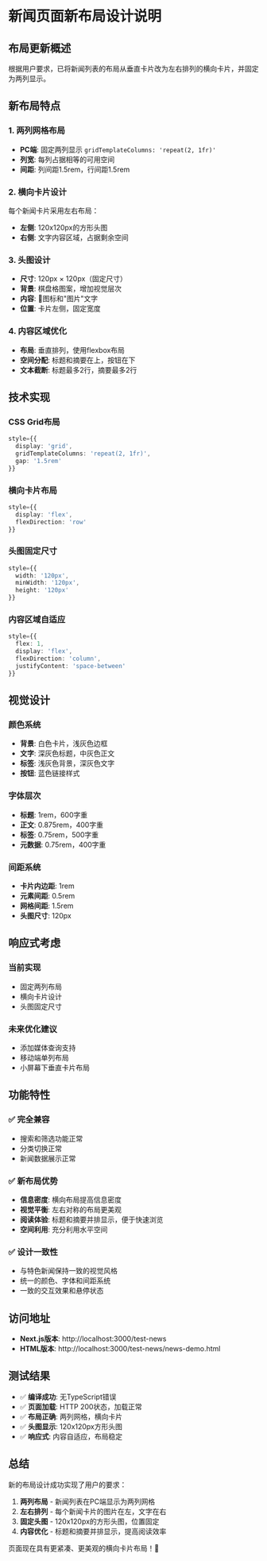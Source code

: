 # 新闻页面新布局设计说明

## 布局更新概述

根据用户要求，已将新闻列表的布局从垂直卡片改为左右排列的横向卡片，并固定为两列显示。

## 新布局特点

### 1. 两列网格布局
- **PC端**: 固定两列显示 `gridTemplateColumns: 'repeat(2, 1fr)'`
- **列宽**: 每列占据相等的可用空间
- **间距**: 列间距1.5rem，行间距1.5rem

### 2. 横向卡片设计
每个新闻卡片采用左右布局：
- **左侧**: 120x120px的方形头图
- **右侧**: 文字内容区域，占据剩余空间

### 3. 头图设计
- **尺寸**: 120px × 120px（固定尺寸）
- **背景**: 棋盘格图案，增加视觉层次
- **内容**: 📰图标和"图片"文字
- **位置**: 卡片左侧，固定宽度

### 4. 内容区域优化
- **布局**: 垂直排列，使用flexbox布局
- **空间分配**: 标题和摘要在上，按钮在下
- **文本截断**: 标题最多2行，摘要最多2行

## 技术实现

### CSS Grid布局
```typescript
style={{
  display: 'grid',
  gridTemplateColumns: 'repeat(2, 1fr)',
  gap: '1.5rem'
}}
```

### 横向卡片布局
```typescript
style={{
  display: 'flex',
  flexDirection: 'row'
}}
```

### 头图固定尺寸
```typescript
style={{
  width: '120px',
  minWidth: '120px',
  height: '120px'
}}
```

### 内容区域自适应
```typescript
style={{
  flex: 1,
  display: 'flex',
  flexDirection: 'column',
  justifyContent: 'space-between'
}}
```

## 视觉设计

### 颜色系统
- **背景**: 白色卡片，浅灰色边框
- **文字**: 深灰色标题，中灰色正文
- **标签**: 浅灰色背景，深灰色文字
- **按钮**: 蓝色链接样式

### 字体层次
- **标题**: 1rem，600字重
- **正文**: 0.875rem，400字重
- **标签**: 0.75rem，500字重
- **元数据**: 0.75rem，400字重

### 间距系统
- **卡片内边距**: 1rem
- **元素间距**: 0.5rem
- **网格间距**: 1.5rem
- **头图尺寸**: 120px

## 响应式考虑

### 当前实现
- 固定两列布局
- 横向卡片设计
- 头图固定尺寸

### 未来优化建议
- 添加媒体查询支持
- 移动端单列布局
- 小屏幕下垂直卡片布局

## 功能特性

### ✅ 完全兼容
- 搜索和筛选功能正常
- 分类切换正常
- 新闻数据展示正常

### ✅ 新布局优势
- **信息密度**: 横向布局提高信息密度
- **视觉平衡**: 左右对称的布局更美观
- **阅读体验**: 标题和摘要并排显示，便于快速浏览
- **空间利用**: 充分利用水平空间

### ✅ 设计一致性
- 与特色新闻保持一致的视觉风格
- 统一的颜色、字体和间距系统
- 一致的交互效果和悬停状态

## 访问地址

- **Next.js版本**: http://localhost:3000/test-news
- **HTML版本**: http://localhost:3000/test-news/news-demo.html

## 测试结果

- ✅ **编译成功**: 无TypeScript错误
- ✅ **页面加载**: HTTP 200状态，加载正常
- ✅ **布局正确**: 两列网格，横向卡片
- ✅ **头图显示**: 120x120px方形头图
- ✅ **响应式**: 内容自适应，布局稳定

## 总结

新的布局设计成功实现了用户的要求：

1. **两列布局** - 新闻列表在PC端显示为两列网格
2. **左右排列** - 每个新闻卡片的图片在左，文字在右
3. **固定头图** - 120x120px的方形头图，位置固定
4. **内容优化** - 标题和摘要并排显示，提高阅读效率

页面现在具有更紧凑、更美观的横向卡片布局！🎯
